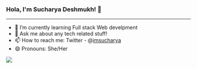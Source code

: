 ### Hola, I'm Sucharya Deshmukh! 👋
<hr>
<!-- <img src="20220506_134221.jpg" width="800" height="800"/> -->

- 🌱 I’m currently learning Full stack Web develpment                                                                                                                     
- 💬 Ask me about any tech related stuff!
- 📫 How to reach me:  Twitter - @[imsucharya](https://twitter.com/imsucharya)
- 😄 Pronouns: She/Her

<img src ="https://github-readme-stats.vercel.app/api?username=imsucharya&&show_icons=true&title_color=ffffff&icon_color=bb2acf&text_color=daf7dc&bg_color=0d1117"/>
